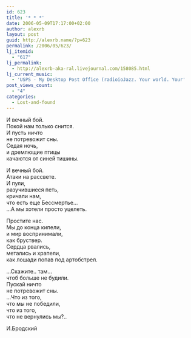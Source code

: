 ```yaml
---
id: 623
title: '* * *'
date: 2006-05-09T17:17:00+02:00
author: alexrb
layout: post
guid: http://alexrb.name/?p=623
permalink: /2006/05/623/
lj_itemid:
  - "617"
lj_permalink:
  - http://alexrb-aka-ral.livejournal.com/158085.html
lj_current_music:
  - 'USPS - My Desktop Post Office (radioioJazz. Your world. Your'
post_views_count:
  - "4"
categories:
  - Lost-and-found
---
```

И вечный бой.  
Покой нам только снится.  
И пусть ничто  
не потревожит сны.  
Седая ночь,  
и дремлющие птицы  
качаются от синей тишины.

И вечный бой.  
Атаки на рассвете.  
И пули,  
разучившиеся петь,  
кричали нам,  
что есть еще Бессмертье&#8230;  
&#8230;А мы хотели просто уцелеть.

Простите нас.  
Мы до конца кипели,  
и мир воспринимали,  
как бруствер.  
Сердца рвались,  
метались и храпели,  
как лошади попав под артобстрел.

&#8230;Скажите.. там&#8230;  
чтоб больше не будили.  
Пускай ничто  
не потревожит сны.  
&#8230;Что из того,  
что мы не победили,  
что из того,  
что не вернулись мы?..

И.Бродский